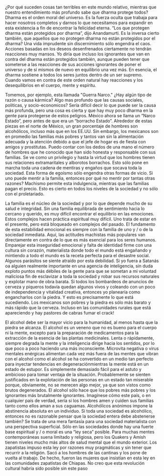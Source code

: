 

¿Por qué suceden cosas tan terribles en este mundo relativo, mientras que nuestro entendimiento más profundo sabe que dharma protege todos? Dharma es el orden moral del universo. Es la fuerza oculta que trabaja para hacer nosotros completos y darnos lo que necesitamos para expandir en esta existencia a fin de encontrar la felicidad eterna. “Los que protegen dharma están protegidos por dharma”, dijo Anandamurti. Es la inversa cierto también, que aquellos que no protegen dharma no están protegidos por el dharma? Una vida imprudente sin discernimiento sólo engendra el caos. Acciones basadas en los deseos desenfrenados ciertamente no tendrán reacciones muy mansos. Yo diría que incluso los ignorantes que van en contra del dharma están protegidos también, aunque pueden tener que someterse a las reacciones de sus acciones ignorantes de poner el universo y de sí mismos de nuevo en equilibrio una vez más. En esencia, el dharma sostiene a todos los seres juntos dentro de un ser supremo. Cuando vamos en contra de este orden natural hay reacciones y los desequilibrios en el cuerpo, mente y espíritu. 

Tomemos, por ejemplo, esta llamada "Guerra Narco." ¿Hay algún tipo de razón o causa kármica? Algo mas profundo que las causas sociales, politicas, y socio-economicos?  Sería difícil decir lo que puede ser la causa más profunda, pero una cosa es cierta y que hay muy poco dharma en la gente para protegerse de estos peligros. México ahora se llama un “Narco Estado”, pero antes de que era un “borracho Estado”. Alrededor de estas piezas en el norte de México, un gran porcentaje de hombres son alcohólicos, incluso más que en los EE.UU. Sin embargo, los mexicanos son en promedio las familias más pobres y tantos van sin la alimentación adecuada y la atención debido a que el jefe de hogar es de fiesta con amigos y prostitutas. Puedo contar con los dedos de una mano el número de hombres que he conocido que han sido honesta y responsable con sus familias. Se ve como un privilegio y hasta la virtud que los hombres tienen sus relaciones extramaritales y alborotos borrachos. Esto sólo pone en marcha toda una cadena de mentiras y engaños que socava toda la sociedad. Esta forma de egoísmo sólo engendra otras formas de vicio. Si uno puede mentir a la familia, entonces por qué no mentir por tantas otras razones? Machismo permite esta indulgencia, mientras que las familias pagan el precio. Esto es cierto en todos los niveles de la sociedad y no sólo con el proletariado.

La familia es el núcleo de la sociedad y por lo que depende mucho de su salud e integridad. Sin una familia equilibrada de sentimiento hacia lo cercano y querido, es muy difícil encontrar el equilibrio en las emociones. Estos complejos hacen práctica espiritual muy difícil. Uno trata de estar en el presente, pero está bloqueado en complejos del pasado. El fundamento de esta estabilidad emocional es siempre con la familia de uno y / o de la sociedad inmediata. Aquí, las actitudes machistas más populares van directamente en contra de lo que es más esencial para los seres humanos. Emparejar esta inseguridad emocional y falta de identidad firme con una cultura sin corazón, materialista donde todo el mundo está engañando y mintiendo a todo el mundo es la receta perfecta para el desastre social. Algunos parásitos se siente atraído por esta debilidad.
Si yo fuera a Satanás oa alguien realmente importante en una agencia de inteligencia, sin duda exploto puntos más débiles de la gente para que se sometan a mi voluntad maliciosa fin de esclavizar a toda la sociedad y robar sus recursos naturales y explotar mano de obra barata. Si todos los bombardeos de anuncios de cerveza y piqueros todavía quedan algunos vivos y coleando con un poco de independencia y vitalidad creativa, entonces yo planearía como engancharlos con la piedra. Y esto es precisamente lo que está sucediendo. Los mexicanos son pobres y la piedra es sólo más barato y más rápido que la cerveza. Incluso en las comunidades rurales que está apareciendo y hay pastores de cabras fumar el crack!

El alcohol debe ser la mayor vicio para la humanidad, al menos hasta que la piedra se alcanza. El alcohol es un veneno que no es bueno para el cuerpo ni la mente, excepto para la preparación de medicamentos para la extracción de la esencia de las plantas medicinales. Lenta o rápidamente, siempre degrada la mente y la inteligencia dirige hacia los sentidos, por lo que poco a poco haciendo una más inconsciente. Microvita negativa o virus mentales enérgicas alimentan cada vez más fuera de las mentes que vibran con el alcohol como el alcohol se ha convertido en un medio tan perfecto para inyectar tendencias en degeneraciónmientras la mente está en un estado de estupor. Es simplemente demasiado fácil para el astuto y ambicioso para tomar ventaja de la situación. Probablemente  se sienten justificados en la explotación de las personas en un estado tan miserable porque, obviamente, no se merecen algo mejor, ya que son vistos como brutos degenerados. El alcohol sólo hace que los pobres más pobres y los ignorantes más brutalmente ignorantes. Imagínese cómo este país, o en cualquier país de verdad, sería si los hombres amen y cuiden sus familias tanto como ellos aman a sus caguamas.
Alcohólicos anónimos impone la abstinencia absoluta en un individuo. Si toda una sociedad es alcohólico, entonces no es razonable pensar que la sociedad entera debe abstenerse también? Se trata de una mera fantasía para una sociedad materialista con una perspectiva superficial. Sólo en las sociedades donde hay una fuerte base espiritual y / o moral es una “ley seca” posible. Para muchas mentes contemporáneas suena limitado y religiosa, pero los Quakers y Amish tienen niveles mucho más altos de salud mental que el mundo exterior. Los zapatistas impuso esta ley por razones muy pragmáticas y sin tener que recurrir a la religión. Sacó a los hombres de las cantinas y los pone de vuelta al trabajo. De hecho, fueron las mujeres que insistían en esta ley en las comunidades zapatistas de Chiapas. No creo que esta revolución cultural habría sido posible sin este paso
